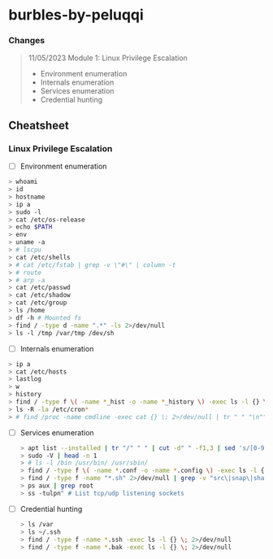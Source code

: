 # burbles-by-peluqqi

### Changes

> 11/05/2023 Module 1: Linux Privilege Escalation
>
> * Environment enumeration
> * Internals enumeration
> * Services enumeration
> * Credential hunting

## Cheatsheet

### Linux Privilege Escalation

* [ ] Environment enumeration

```bash
> whoami
> id
> hostname
> ip a
> sudo -l
> cat /etc/os-release
> echo $PATH
> env
> uname -a
> # lscpu
> cat /etc/shells
> # cat /etc/fstab | grep -v \"#\" | column -t
> # route
> # arp -a
> cat /etc/passwd
> cat /etc/shadow
> cat /etc/group
> ls /home
> df -h # Mounted fs
> find / -type d -name ".*" -ls 2>/dev/null
> ls -l /tmp /var/tmp /dev/sh
```

* [ ] Internals enumeration

```bash
> ip a
> cat /etc/hosts
> lastlog
> w
> history
> find / -type f \( -name *_hist -o -name *_history \) -exec ls -l {} \; 2>/dev/null
> ls -R -la /etc/cron*
> # find /proc -name cmdline -exec cat {} \; 2>/dev/null | tr " " "\n""
```

* [ ] Services enumeration

  ```bash
  > apt list --installed | tr "/" " " | cut -d" " -f1,3 | sed 's/[0-9]://g'
  > sudo -V | head -n 1
  > # ls -l /bin /usr/bin/ /usr/sbin/
  > find / -type f \( -name *.conf -o -name *.config \) -exec ls -l {} \; 2>/dev/null
  > find / -type f -name "*.sh" 2>/dev/null | grep -v "src\|snap\|share"
  > ps aux | grep root
  > ss -tulpn" # List tcp/udp listening sockets
  ```
* [ ] Credential hunting

  ```bash
  > ls /var
  > ls ~/.ssh
  > find / -type f -name *.ssh -exec ls -l {} \; 2>/dev/null
  > find / -type f -name *.bak -exec ls -l {} \; 2>/dev/null
  ```
